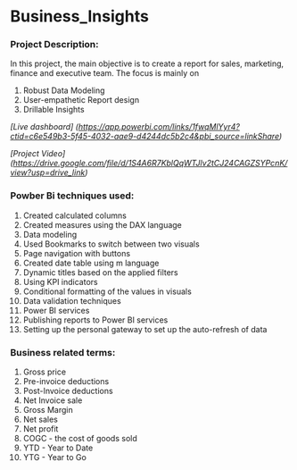# Business_Insights
### Project Description: 
In this project, the main objective is to create a report for sales, marketing, finance and executive team. The focus is mainly on 
1. Robust Data Modeling
2. User-empathetic Report design
3. Drillable Insights

_[Live dashboard] (https://app.powerbi.com/links/1fwqMlYyr4?ctid=c6e549b3-5f45-4032-aae9-d4244dc5b2c4&pbi_source=linkShare)_

_[Project Video] (https://drive.google.com/file/d/1S4A6R7KblQqWTJlv2tCJ24CAGZSYPcnK/view?usp=drive_link)_
### Powber Bi techniques used:
1. Created calculated columns
2. Created measures using the DAX language
3. Data modeling
4. Used Bookmarks to switch between two visuals
5. Page navigation with buttons
6. Created date table using m language
7. Dynamic titles based on the applied filters
8. Using KPI indicators
9. Conditional formatting of the values in visuals
10. Data validation techniques
11. Power BI services
12. Publishing reports to Power BI services
13. Setting up the personal gateway to set up the auto-refresh of data

### Business related terms:
1. Gross price
2. Pre-invoice deductions
3. Post-Invoice deductions
4. Net Invoice sale
5. Gross Margin
6. Net sales
7. Net profit
8. COGC - the cost of goods sold
9. YTD - Year to Date
10. YTG - Year to Go


